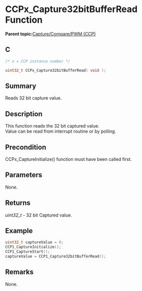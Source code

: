 # CCPx\_Capture32bitBufferRead Function

**Parent topic:**[Capture/Compare/PWM \(CCP\)](GUID-615BEA57-7216-4351-87D8-94C8B0BF6E7D.md)

## C

```c
/* x = CCP instance number */

uint32_t CCPx_Capture32bitBufferRead( void );
```

## Summary

Reads 32 bit capture value.

## Description

This function reads the 32 bit captured value.<br />Value can be read from interrupt routine or by polling.

## Precondition

CCPx\_CaptureInitialize\(\) function must have been called first.

## Parameters

None.

## Returns

*uint32\_t* - 32 bit Captured value.

## Example

```c
uint32_t captureValue = 0;
CCP1_CaptureInitialize();
CCP1_CaptureStart();
captureValue = CCP1_Capture32bitBufferRead();
```

## Remarks

None.

